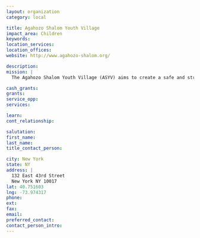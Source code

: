 ```yaml
---
layout: organization
category: local

title: Agahozo Shalom Youth Village
impact_area: Children
keywords: 
location_services: 
location_offices: 
website: http://www.agahozo-shalom.org/

description: 
mission: |
  The Agahozo Shalom Youth Village (ASYV) aims to create a safe and structured residential community for orphaned children in Rwanda. The village will be a place of hope, where traumatized youth can "dry their tears" (Agahozo) and "live in peace" (Shalom). 

cash_grants: 
grants: 
service_opp: 
services: 

learn: 
cont_relationship: 

salutation: 
first_name: 
last_name: 
title_contact_person: 

city: New York
state: NY
address: |
  132 East 43rd Street  
  New York NY 10017
lat: 40.751603
lng: -73.974317
phone: 
ext: 
fax: 
email: 
preferred_contact: 
contact_person_intro: 
---
```

